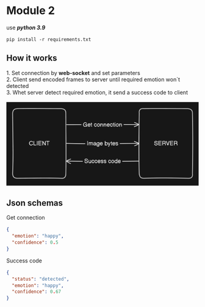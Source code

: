 <h1>Module 2</h1>

use ***python 3.9***
```
pip install -r requirements.txt
```

<h2>How it works</h2>
1. Set connection by <b>web-socket</b> and set parameters <br>
2. Client send encoded frames to server until required emotion won`t detected <br>
3. Whet server detect required emotion, it send a success code to client <br>
<br>

<img src="readme_images/arc1.png"/>

<h2>Json schemas</h2>

Get connection

```json
{
  "emotion": "happy",
  "confidence": 0.5
}
```

Success code

```json
{
  "status": "detected",
  "emotion": "happy",
  "confidence": 0.67
}
```
